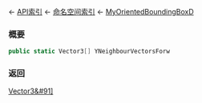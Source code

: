 ← [API索引](Api-Index) ← [命名空间索引](Namespace-Index) ← [MyOrientedBoundingBoxD](VRageMath.MyOrientedBoundingBoxD)

### 概要

```csharp
public static Vector3[] YNeighbourVectorsForw
```

### 返回

[Vector3&#91&#93;](VRageMath.Vector3&#91&#93;)

